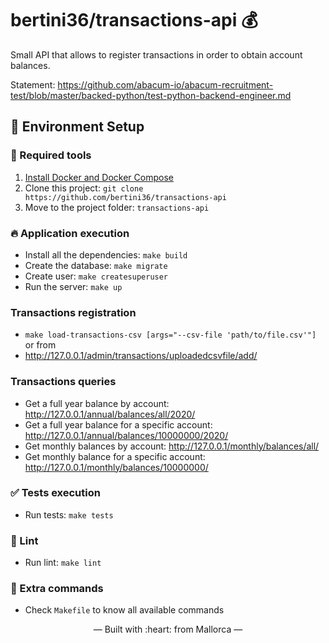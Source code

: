 # bertini36/transactions-api 💰
Small API that allows to register transactions in order to obtain account
balances.

Statement: https://github.com/abacum-io/abacum-recruitment-test/blob/master/backed-python/test-python-backend-engineer.md

## 🚀 Environment Setup

### 🐳 Required tools

1. [Install Docker and Docker Compose](https://www.docker.com/get-started)
2. Clone this project: `git clone https://github.com/bertini36/transactions-api`
3. Move to the project folder: `transactions-api`

### 🔥 Application execution

* Install all the dependencies: `make build`
* Create the database: `make migrate`
* Create user: `make createsuperuser`
* Run the server: `make up`

### Transactions registration

* `make load-transactions-csv [args="--csv-file 'path/to/file.csv'"]`
or from
* http://127.0.0.1/admin/transactions/uploadedcsvfile/add/

### Transactions queries

* Get a full year balance by account: http://127.0.0.1/annual/balances/all/2020/
* Get a full year balance for a specific account: http://127.0.0.1/annual/balances/10000000/2020/
* Get monthly balances by account: http://127.0.0.1/monthly/balances/all/
* Get monthly balance for a specific account: http://127.0.0.1/monthly/balances/10000000/

### ✅ Tests execution

- Run tests: `make tests`

### 🔦 Lint

- Run lint: `make lint`

### 🤔 Extra commands 

- Check `Makefile` to know all available commands 

<p align="center">&mdash; Built with :heart: from Mallorca &mdash;</p>
